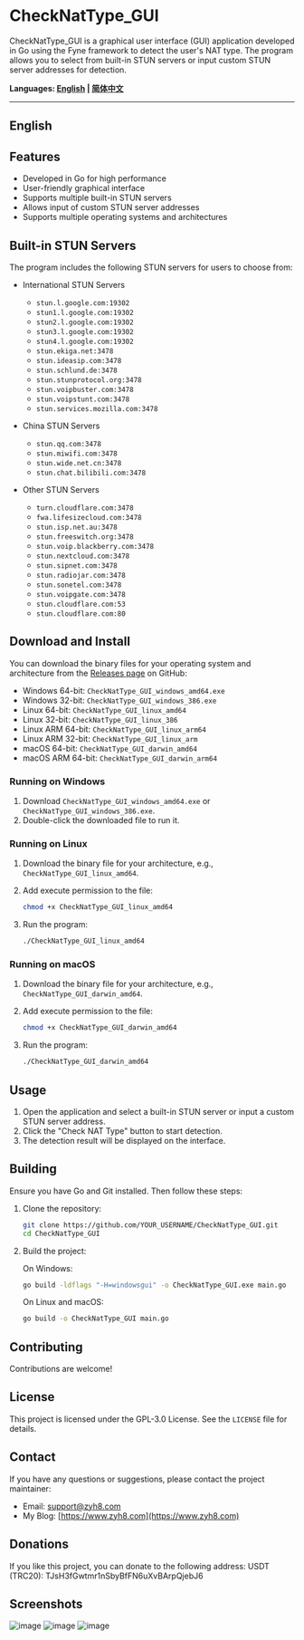 # CheckNatType_GUI

CheckNatType_GUI is a graphical user interface (GUI) application developed in Go using the Fyne framework to detect the user's NAT type. The program allows you to select from built-in STUN servers or input custom STUN server addresses for detection.

**Languages: [English](#english) | [简体中文](https://github.com/zhiyunhai/CheckNatType_GUI/README_zh_CN.md)**

---

## English

## Features

- Developed in Go for high performance
- User-friendly graphical interface
- Supports multiple built-in STUN servers
- Allows input of custom STUN server addresses
- Supports multiple operating systems and architectures

## Built-in STUN Servers

The program includes the following STUN servers for users to choose from:

- International STUN Servers
  - `stun.l.google.com:19302`
  - `stun1.l.google.com:19302`
  - `stun2.l.google.com:19302`
  - `stun3.l.google.com:19302`
  - `stun4.l.google.com:19302`
  - `stun.ekiga.net:3478`
  - `stun.ideasip.com:3478`
  - `stun.schlund.de:3478`
  - `stun.stunprotocol.org:3478`
  - `stun.voipbuster.com:3478`
  - `stun.voipstunt.com:3478`
  - `stun.services.mozilla.com:3478`

- China STUN Servers
  - `stun.qq.com:3478`
  - `stun.miwifi.com:3478`
  - `stun.wide.net.cn:3478`
  - `stun.chat.bilibili.com:3478`

- Other STUN Servers
  - `turn.cloudflare.com:3478`
  - `fwa.lifesizecloud.com:3478`
  - `stun.isp.net.au:3478`
  - `stun.freeswitch.org:3478`
  - `stun.voip.blackberry.com:3478`
  - `stun.nextcloud.com:3478`
  - `stun.sipnet.com:3478`
  - `stun.radiojar.com:3478`
  - `stun.sonetel.com:3478`
  - `stun.voipgate.com:3478`
  - `stun.cloudflare.com:53`
  - `stun.cloudflare.com:80`

## Download and Install

You can download the binary files for your operating system and architecture from the [Releases page](https://github.com/YOUR_USERNAME/CheckNatType_GUI/releases) on GitHub:

- Windows 64-bit: `CheckNatType_GUI_windows_amd64.exe`
- Windows 32-bit: `CheckNatType_GUI_windows_386.exe`
- Linux 64-bit: `CheckNatType_GUI_linux_amd64`
- Linux 32-bit: `CheckNatType_GUI_linux_386`
- Linux ARM 64-bit: `CheckNatType_GUI_linux_arm64`
- Linux ARM 32-bit: `CheckNatType_GUI_linux_arm`
- macOS 64-bit: `CheckNatType_GUI_darwin_amd64`
- macOS ARM 64-bit: `CheckNatType_GUI_darwin_arm64`

### Running on Windows

1. Download `CheckNatType_GUI_windows_amd64.exe` or `CheckNatType_GUI_windows_386.exe`.
2. Double-click the downloaded file to run it.

### Running on Linux

1. Download the binary file for your architecture, e.g., `CheckNatType_GUI_linux_amd64`.
2. Add execute permission to the file:

    ```bash
    chmod +x CheckNatType_GUI_linux_amd64
    ```

3. Run the program:

    ```bash
    ./CheckNatType_GUI_linux_amd64
    ```

### Running on macOS

1. Download the binary file for your architecture, e.g., `CheckNatType_GUI_darwin_amd64`.
2. Add execute permission to the file:

    ```bash
    chmod +x CheckNatType_GUI_darwin_amd64
    ```

3. Run the program:

    ```bash
    ./CheckNatType_GUI_darwin_amd64
    ```

## Usage

1. Open the application and select a built-in STUN server or input a custom STUN server address.
2. Click the "Check NAT Type" button to start detection.
3. The detection result will be displayed on the interface.

## Building

Ensure you have Go and Git installed. Then follow these steps:

1. Clone the repository:

    ```bash
    git clone https://github.com/YOUR_USERNAME/CheckNatType_GUI.git
    cd CheckNatType_GUI
    ```

2. Build the project:

    On Windows:

    ```bash
    go build -ldflags "-H=windowsgui" -o CheckNatType_GUI.exe main.go
    ```

    On Linux and macOS:

    ```bash
    go build -o CheckNatType_GUI main.go
    ```

## Contributing

Contributions are welcome!

## License

This project is licensed under the GPL-3.0 License. See the `LICENSE` file for details.

## Contact

If you have any questions or suggestions, please contact the project maintainer:

- Email: support@zyh8.com
- My Blog: [https://www.zyh8.com](https://www.zyh8.com)

## Donations
If you like this project, you can donate to the following address:
USDT (TRC20): TJsH3fGwtmr1nSbyBfFN6uXvBArpQjebJ6

## Screenshots
![image](https://github.com/user-attachments/assets/b23a0501-4d8e-43ff-bf02-6a6ff669e78d)
![image](https://github.com/user-attachments/assets/57565d76-030f-4499-9725-581c61fa8029)
![image](https://github.com/user-attachments/assets/42737ee4-f25e-4302-ad4e-b92b87154301)
